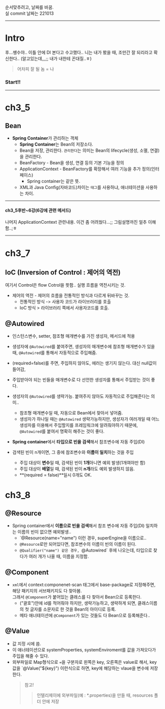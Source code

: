 순서맞추려고, 날짜를 바꿈. <br>
실 commit 날짜는 221013

---

# Intro
후...쌩수야.. 이틀 안에 DI 본다고 수고했다.. 
니는 내가 봤을 때, 조만간 잘 되리라고 확신한다..
(알고있는데,,,;; 내가 내한테 꼰대질..ㅎ)

> 어차피 잘 될 놈 = 나

### Start!!


---

# ch3_5

## Bean
* **Spring Container**가 관리하는 객체
  * **Spring Container**는 Bean의 저장소다. 
   * Bean을 저장, 관리한다.  `관리한다`는 의미는 Bean의 lifecycle(생성, 소멸, 연결)을 관리한다.
  * BeanFactory - Bean을 생성, 연결 등의 기본 기능을 정의
  * ApplicationContext - BeanFactory를 확장해서 여러 기능을 추가 정의(인터페이스)
    * Spring container는 같은 뜻.
  * XML과 Java Config(자바코드)차이는 `태그`를 사용하냐, 애너테이션을 사용하는 차이.

---

#### ch3_5후반~6강(6강에 관련 메서드)
나머지 ApplicationContext 관련내용.
이건 좀 어려웠다...;; 그림설명까진 얼추 이해함..;ㅎ

---

# ch3_7

## IoC (Inversion of Control : 제어의 역전)
여기서 Control은 flow Cotrol을 뜻함.. 실행 흐름을 역전시키는 것.

* 제어의 역전 - 제어의 흐름을 전통적인 방식과 다르게 뒤바꾸는 것.
  * 전통적인 방식 -> 사용자 코드가 라이브러리를 호출
  * IoC 방식 > 라이브러리 쪽에서 사용자코드를 호출.

## **@Autowired**
* 인스턴스변수, setter, 참조형 매개변수를 가진 생성자, 메서드에 적용
* 생성자에 `@Autowired`를 붙여주면, 생성자의 매개변수에 참조형 매개변수가 있을 때, `@Autowired`를 통해서 자동적으로 주입해줌.
* (required=false)를 주면, 주입하지 않아도, 에러는 생기지 않는다. 대신 null값이 들어감,
* 주입받아야 되는 빈들을 매개변수로 다 선언한 생성자를 통해서 주입받는 것이 좋다.
* 생성자의 `@Autowired`를 생략가능. 붙여주지 않아도 자동적으로 주입해준다는 의미..
  * 참조형 매개변수일 때, 자동으로 Bean에서 찾아서 넣어줌.
  * 생성자가 하나일 때는 `@Autowired` 생략가능하지만, 생성자가 여러개일 때 어느 생성자를 이용해서 주입할지를 프레임워크에 알려줘야하기 때문에, `@Autowired`를 붙여서 명확히 해주는 것이 좋다. 

* **Spring container**에서 **타입으로 빈을 검색**해서 참조변수에 자동 주입(DI)
* 검색된 빈이 n개이면, 그 중에 참조변수와 **이름이 일치**하는 것을 주입
  * 주입 대상이 **변수**일 때, 검색된 빈이 **1개**아니면 예외 발생(1개여야만 함)
  * 주입 대상이 **배열**일 때, 검색된 빈이 **n개**라도 예외 발생하지 않음.
  * **(required = false)**일시 0개도 OK.

# ch3_8

## **@Resource**
* Spring container에서 **이름으로 빈을 검색**해서 참조 변수에 자동 주입(DI) 일치하는 이름의 빈이 없으면 예외발생..
  * `@Resource(name="name") 이런 경우, superEngine을 이름으로..
  * `@Resource`로만 되어있다면, 참조변수의 이름이 빈의 이름이 된다.
  * `@Qualifier("name") 같은 경우, `@Autowired` 후에 나오는데, 타입으로 찾다가 여러 개가 나올 때, 이름을 지정함.

## **@Component**
* `xml`에서 context:componenet-scan 태그에서 base-package로 지정해주면, 해당 패키지의 서브패키지도 다 찾아봄. <br> 그래서 `@Component`가 붙어있는 클래스를 다 찾아서 Bean으로 등록한다. 
  * ("괄호")안에 id를 적어줘야 하지만, 생략가능하고, 생략하게 되면, 클래스이름의 첫 글자를 소문자로 한 것을 Bean의 아이디로 등록.
  * 메타 애너테이션에 `@Component`가 있는 것들도 다 Bean으로 등록해준다..

## **@Value**
* 값 지정 시에 씀.
* 이 애너테이션으로 systemProperties, systemEnviroment를 값을 가져오다가 주입을 해줄 수 있다.
* 외부파일로 Map형식으로 `=`을 구분자로 왼쪽은 key, 오른쪽은 value로 해서, key값을 `@Value("${key}") 이런식으로 하면, key에 해당하는 vlaue을 변수에 저장한다.
   > 참고!
  >> 인텔리제이에 외부파일(예 : *.properties)을 만들 때, resources 폴더 안에 저장

